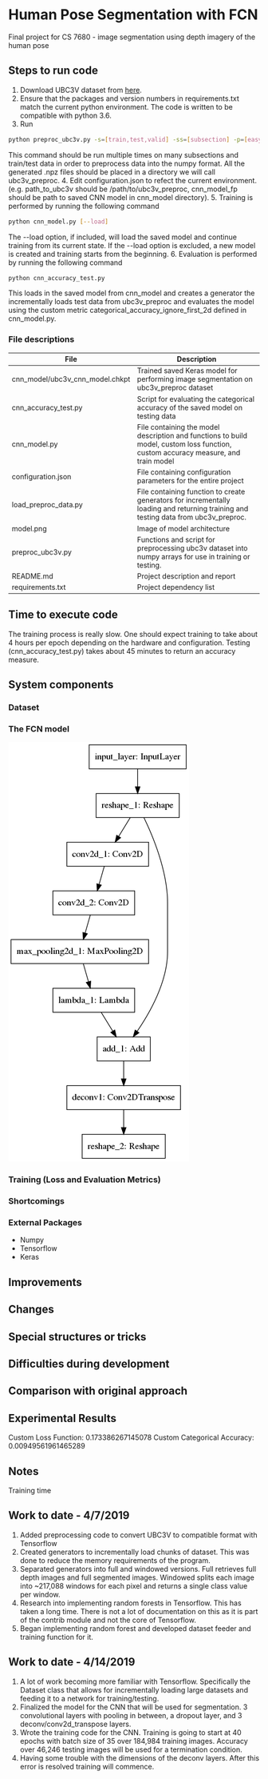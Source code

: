 # Human Pose Segmentation with FCN
Final project for CS 7680 - image segmentation using depth imagery of the human pose

## Steps to run code
1. Download UBC3V dataset from [here](https://github.com/ashafaei/ubc3v).
2. Ensure that the packages and version numbers in requirements.txt match the current python environment. The code is written to be compatible with python 3.6.
3. Run
```sh
python preproc_ubc3v.py -s=[train,test,valid] -ss=[subsection] -p=[easy,inter,hard] -b=/path/to/ubc3v/base/folder
```
This command should be run multiple times on many subsections and train/test data in order to preprocess data into the numpy format. All the generated .npz files should be placed in a directory we will call ubc3v_preproc.
4. Edit configuration.json to refect the current environment. (e.g. path_to_ubc3v should be /path/to/ubc3v_preproc, cnn_model_fp should be path to saved CNN model in cnn_model directory).
5. Training is performed by running the following command
```sh
python cnn_model.py [--load]
```
The --load option, if included, will load the saved model and continue training from its current state. If the --load option is excluded, a new model is created and training starts from the beginning.
6. Evaluation is performed by running the following command
```sh
python cnn_accuracy_test.py
```
This loads in the saved model from cnn_model and creates a generator the incrementally loads test data from ubc3v_preproc and evaluates the model using the custom metric categorical_accuracy_ignore_first_2d defined in cnn_model.py.

### File descriptions
File | Description
--- | ---
cnn_model/ubc3v_cnn_model.chkpt | Trained saved Keras model for performing image segmentation on ubc3v_preproc dataset
cnn_accuracy_test.py | Script for evaluating the categorical accuracy of the saved model on testing data
cnn_model.py | File containing the model description and functions to build model, custom loss function, custom accuracy measure, and train model
configuration.json | File containing configuration parameters for the entire project
load_preproc_data.py | File containing function to create generators for incrementally loading and returning training and testing data from ubc3v_preproc.
model.png | Image of model architecture
preproc_ubc3v.py | Functions and script for preprocessing ubc3v dataset into numpy arrays for use in training or testing.
README.md | Project description and report
requirements.txt | Project dependency list

## Time to execute code
The training process is really slow. One should expect training to take about 4 hours per epoch depending on the hardware and configuration. Testing (cnn_accuracy_test.py) takes about 45 minutes to return an accuracy measure.

## System components
### Dataset
### The FCN model
![Model architecture](/model.png?raw=true)
### Training (Loss and Evaluation Metrics)
### Shortcomings
### External Packages
* Numpy
* Tensorflow
* Keras

## Improvements
## Changes
## Special structures or tricks
## Difficulties during development
## Comparison with original approach
## Experimental Results
Custom Loss Function: 0.173386267145078
Custom Categorical Accuracy: 0.00949561961465289
## Notes
Training time

## Work to date - 4/7/2019
1. Added preprocessing code to convert UBC3V to compatible format with Tensorflow
2. Created generators to incrementally load chunks of dataset. This was done to reduce the memory requirements of the program.
3. Separated generators into full and windowed versions. Full retrieves full depth images and full segmented images. Windowed splits each image into ~217,088 windows for each pixel and returns a single class value per window.
4. Research into implementing random forests in Tensorflow. This has taken a long time. There is not a lot of documentation on this as it is part of the contrib module and not the core of Tensorflow.
5. Began implementing random forest and developed dataset feeder and training function for it.

## Work to date - 4/14/2019
1. A lot of work becoming more familiar with Tensorflow. Specifically the Dataset class that allows for incrementally loading large datasets and feeding it to a network for training/testing.
2. Finalized the model for the CNN that will be used for segmentation. 3 convolutional layers with pooling in between, a dropout layer, and 3 deconv/conv2d_transpose layers.
3. Wrote the training code for the CNN. Training is going to start at 40 epochs with batch size of 35 over 184,984 training images. Accuracy over 46,246 testing images will be used for a termination condition.
4. Having some trouble with the dimensions of the deconv layers. After this error is resolved training will commence.
